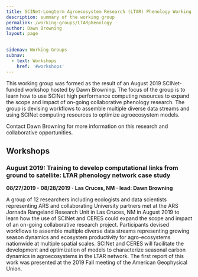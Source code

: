 ```yaml
---
title: SCINet-Longterm Agroecosystem Research (LTAR) Phenology Working Group
description: summary of the working group
permalink: /working-groups/LTARphenology
author: Dawn Browning
layout: page

 
sidenav: Working Groups
subnav:
  - text: Workshops
    href: '#workshops'
---
```



This working group was formed as the result of an August 2019 SCINet-funded workshop hosted by Dawn Browning. The focus of the group is to learn how to use SCINet high performance computing resources to expand the scope and impact of on-going collaborative phenology research. The group is devising workflows to assemble multiple diverse data streams and using SCINet computing resources to optimize agroecosystem models. 

Contact Dawn Browning for more information on this research and collaborative opportunities.


## Workshops

### August 2019: Training to develop computational links from ground to satellite: LTAR phenology network case study

**08/27/2019 - 08/28/2019**   **&middot;**   **Las Cruces, NM**   **&middot;**   **lead: Dawn Browning**

A group of 12 researchers including ecologists and data scientists representing ARS and collaborating University partners met at the ARS Jornada Rangeland Research Unit in Las Cruces, NM in August 2019 to learn how the use of SCINet and CERES could expand the scope and impact of an on-going collaborative research project. Participants devised workflows to assemble multiple diverse data streams representing growing season dynamics and ecosystem productivity for agro-ecosystems nationwide at multiple spatial scales. SCINet and CERES will facilitate the development and optimization of models to characterize seasonal carbon dynamics in agroecosystems in the LTAR network. The first report of this work was presented at the 2019 Fall meeting of the American Geophysical Union. 


